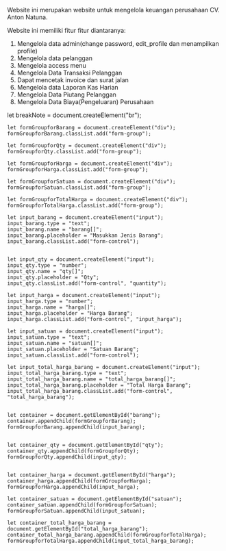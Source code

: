 Website ini merupakan website untuk mengelola keuangan perusahaan CV. Anton Natuna.

Website ini memiliki fitur fitur diantaranya:
  1. Mengelola data admin(change password, edit_profile dan menampilkan profile)
  2. Mengelola data pelanggan
  3. Mengelola access menu
  4. Mengelola Data Transaksi Pelanggan
  5. Dapat mencetak invoice dan surat jalan
  6. Mengelola data Laporan Kas Harian
  7. Mengelola Data Piutang Pelanggan
  8. Mengelola Data Biaya(Pengeluaran) Perusahaan

  







  let breakNote = document.createElement("br");

	let formGroupforBarang = document.createElement("div");
	formGroupforBarang.classList.add("form-group");

	let formGroupforQty = document.createElement("div");
	formGroupforQty.classList.add("form-group");

	let formGroupforHarga = document.createElement("div");
	formGroupforHarga.classList.add("form-group");

	let formGroupforSatuan = document.createElement("div");
	formGroupforSatuan.classList.add("form-group");

	let formGroupforTotalHarga = document.createElement("div");
	formGroupforTotalHarga.classList.add("form-group");

	let input_barang = document.createElement("input");
	input_barang.type = "text";
	input_barang.name = "barang[]";
	input_barang.placeholder = "Masukkan Jenis Barang";
	input_barang.classList.add("form-control");


	let input_qty = document.createElement("input");
	input_qty.type = "number";
	input_qty.name = "qty[]";
	input_qty.placeholder = "Qty";
	input_qty.classList.add("form-control", "quantity");

	let input_harga = document.createElement("input");
	input_harga.type = "number";
	input_harga.name = "harga[]";
	input_harga.placeholder = "Harga Barang";
	input_harga.classList.add("form-control", "input_harga");

	let input_satuan = document.createElement("input");
	input_satuan.type = "text";
	input_satuan.name = "satuan[]";
	input_satuan.placeholder = "Satuan Barang";
	input_satuan.classList.add("form-control");

	let input_total_harga_barang = document.createElement("input");
	input_total_harga_barang.type = "text";
	input_total_harga_barang.name = "total_harga_barang[]";
	input_total_harga_barang.placeholder = "Total Harga Barang";
	input_total_harga_barang.classList.add("form-control", "total_harga_barang");


	let container = document.getElementById("barang");
	container.appendChild(formGroupforBarang);
	formGroupforBarang.appendChild(input_barang);


	let container_qty = document.getElementById("qty");
	container_qty.appendChild(formGroupforQty);
	formGroupforQty.appendChild(input_qty);


	let container_harga = document.getElementById("harga");
	container_harga.appendChild(formGroupforHarga);
	formGroupforHarga.appendChild(input_harga);

	let container_satuan = document.getElementById("satuan");
	container_satuan.appendChild(formGroupforSatuan);
	formGroupforSatuan.appendChild(input_satuan);

	let container_total_harga_barang = document.getElementById("total_harga_barang");
	container_total_harga_barang.appendChild(formGroupforTotalHarga);
	formGroupforTotalHarga.appendChild(input_total_harga_barang);

